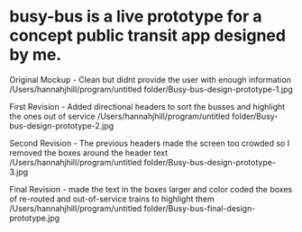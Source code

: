 # busy-bus is a live prototype for a concept public transit app designed by me.

Original Mockup - Clean but didnt provide the user with enough information
/Users/hannahjhill/program/untitled folder/Busy-bus-design-prototype-1.jpg

First Revision - Added directional headers to sort the busses and highlight the ones out of service
/Users/hannahjhill/program/untitled folder/Busy-bus-design-prototype-2.jpg

Second Revision - The previous headers made the screen too crowded so I removed the boxes around the header text
/Users/hannahjhill/program/untitled folder/Busy-bus-design-prototype-3.jpg

Final Revision - made the text in the boxes larger and color coded the boxes of re-routed and out-of-service trains to highlight them
/Users/hannahjhill/program/untitled folder/Busy-bus-final-design-prototype.jpg

